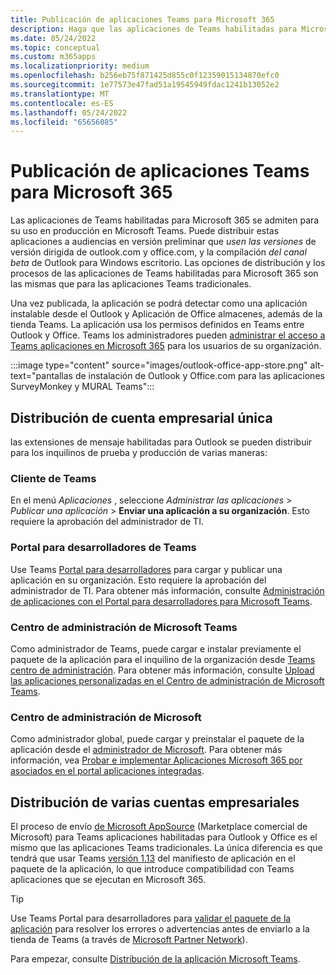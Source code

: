 ```yaml
---
title: Publicación de aplicaciones Teams para Microsoft 365
description: Haga que las aplicaciones de Teams habilitadas para Microsoft 365 sean reconocibles para los usuarios en Teams, Outlook y Office
ms.date: 05/24/2022
ms.topic: conceptual
ms.custom: m365apps
ms.localizationpriority: medium
ms.openlocfilehash: b256eb75f871425d855c0f12359015134870efc0
ms.sourcegitcommit: 1e77573e47fad51a19545949fdac1241b13052e2
ms.translationtype: MT
ms.contentlocale: es-ES
ms.lasthandoff: 05/24/2022
ms.locfileid: "65656085"
---
```

# <a name="publish-teams-apps-for-microsoft-365"></a>Publicación de aplicaciones Teams para Microsoft 365

Las aplicaciones de Teams habilitadas para Microsoft 365 se admiten para su uso en producción en Microsoft Teams. Puede distribuir estas aplicaciones a audiencias en versión preliminar que *usen las versiones* de versión dirigida de outlook.com y office.com, y la compilación *del canal beta* de Outlook para Windows escritorio. Las opciones de distribución y los procesos de las aplicaciones de Teams habilitadas para Microsoft 365 son las mismas que para las aplicaciones Teams tradicionales.

Una vez publicada, la aplicación se podrá detectar como una aplicación instalable desde el Outlook y Aplicación de Office almacenes, además de la tienda Teams. La aplicación usa los permisos definidos en Teams entre Outlook y Office. Teams los administradores pueden [administrar el acceso a Teams aplicaciones en Microsoft 365](/MicrosoftTeams/manage-third-party-teams-apps) para los usuarios de su organización.

:::image type="content" source="images/outlook-office-app-store.png" alt-text="pantallas de instalación de Outlook y Office.com para las aplicaciones SurveyMonkey y MURAL Teams":::

## <a name="single-tenant-distribution"></a>Distribución de cuenta empresarial única

las extensiones de mensaje habilitadas para Outlook se pueden distribuir para los inquilinos de prueba y producción de varias maneras:

### <a name="teams-client"></a>Cliente de Teams

En el menú *Aplicaciones* , seleccione *Administrar las aplicaciones* > *Publicar una aplicación* > **Enviar una aplicación a su organización**. Esto requiere la aprobación del administrador de TI.

### <a name="teams-developer-portal"></a>Portal para desarrolladores de Teams

Use Teams [Portal para desarrolladores](https://dev.teams.microsoft.com/) para cargar y publicar una aplicación en su organización. Esto requiere la aprobación del administrador de TI. Para obtener más información, consulte [Administración de aplicaciones con el Portal para desarrolladores para Microsoft Teams](../concepts/build-and-test/teams-developer-portal.md).

### <a name="microsoft-teams-admin-center"></a>Centro de administración de Microsoft Teams

Como administrador de Teams, puede cargar e instalar previamente el paquete de la aplicación para el inquilino de la organización desde [Teams centro de administración](https://admin.teams.microsoft.com/). Para obtener más información, consulte [Upload las aplicaciones personalizadas en el Centro de administración de Microsoft Teams](/MicrosoftTeams/upload-custom-apps).

### <a name="microsoft-admin-center"></a>Centro de administración de Microsoft

Como administrador global, puede cargar y preinstalar el paquete de la aplicación desde el [administrador de Microsoft](https://admin.microsoft.com/). Para obtener más información, vea [Probar e implementar Aplicaciones Microsoft 365 por asociados en el portal aplicaciones integradas](/microsoft-365/admin/manage/test-and-deploy-microsoft-365-apps).

## <a name="multitenant-distribution"></a>Distribución de varias cuentas empresariales

El proceso de envío [de Microsoft AppSource](https://appsource.microsoft.com/) (Marketplace comercial de Microsoft) para Teams aplicaciones habilitadas para Outlook y Office es el mismo que las aplicaciones Teams tradicionales. La única diferencia es que tendrá que usar Teams [versión 1.13](../tabs/how-to/using-teams-client-sdk.md) del manifiesto de aplicación en el paquete de la aplicación, lo que introduce compatibilidad con Teams aplicaciones que se ejecutan en Microsoft 365.

> [!TIP]
> Use Teams Portal para desarrolladores para [validar el paquete de la aplicación](https://dev.teams.microsoft.com/validation) para resolver los errores o advertencias antes de enviarlo a la tienda de Teams (a través de [Microsoft Partner Network](https://partner.microsoft.com/)).

Para empezar, consulte [Distribución de la aplicación Microsoft Teams](../concepts/deploy-and-publish/apps-publish-overview.md).
